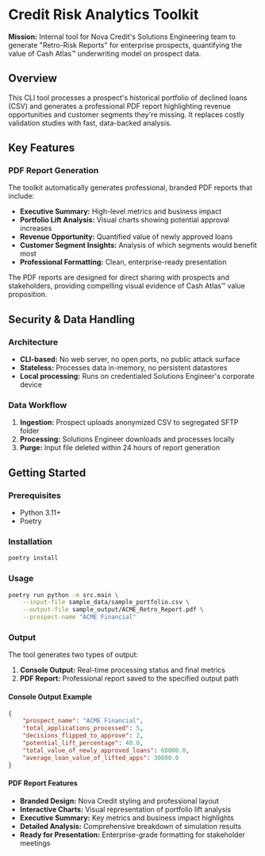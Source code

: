 # Credit Risk Analytics Toolkit

**Mission:** Internal tool for Nova Credit's Solutions Engineering team to generate "Retro-Risk Reports" for enterprise prospects, quantifying the value of Cash Atlas™ underwriting model on prospect data.

## Overview
This CLI tool processes a prospect's historical portfolio of declined loans (CSV) and generates a professional PDF report highlighting revenue opportunities and customer segments they're missing. It replaces costly validation studies with fast, data-backed analysis.

## Key Features

### PDF Report Generation
The toolkit automatically generates professional, branded PDF reports that include:
- **Executive Summary:** High-level metrics and business impact
- **Portfolio Lift Analysis:** Visual charts showing potential approval increases
- **Revenue Opportunity:** Quantified value of newly approved loans
- **Customer Segment Insights:** Analysis of which segments would benefit most
- **Professional Formatting:** Clean, enterprise-ready presentation

The PDF reports are designed for direct sharing with prospects and stakeholders, providing compelling visual evidence of Cash Atlas™ value proposition.

## Security & Data Handling

### Architecture
- **CLI-based:** No web server, no open ports, no public attack surface
- **Stateless:** Processes data in-memory, no persistent datastores
- **Local processing:** Runs on credentialed Solutions Engineer's corporate device

### Data Workflow
1. **Ingestion:** Prospect uploads anonymized CSV to segregated SFTP folder
2. **Processing:** Solutions Engineer downloads and processes locally
3. **Purge:** Input file deleted within 24 hours of report generation

## Getting Started

### Prerequisites
- Python 3.11+
- Poetry

### Installation
```bash
poetry install
```

### Usage
```bash
poetry run python -m src.main \
    --input-file sample_data/sample_portfolio.csv \
    --output-file sample_output/ACME_Retro_Report.pdf \
    --prospect-name "ACME Financial"
```

### Output
The tool generates two types of output:

1. **Console Output:** Real-time processing status and final metrics
2. **PDF Report:** Professional report saved to the specified output path

#### Console Output Example
```json
{
    "prospect_name": "ACME Financial",
    "total_applications_processed": 5,
    "decisions_flipped_to_approve": 2,
    "potential_lift_percentage": 40.0,
    "total_value_of_newly_approved_loans": 60000.0,
    "average_loan_value_of_lifted_apps": 30000.0
}
```

#### PDF Report Features
- **Branded Design:** Nova Credit styling and professional layout
- **Interactive Charts:** Visual representation of portfolio lift analysis
- **Executive Summary:** Key metrics and business impact highlights
- **Detailed Analysis:** Comprehensive breakdown of simulation results
- **Ready for Presentation:** Enterprise-grade formatting for stakeholder meetings
